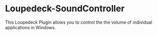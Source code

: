 # Loupedeck-SoundController
This Loupedeck Plugin allows you to control the the volume of individual applications in Windows.
